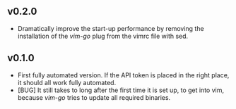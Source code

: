 ## v0.2.0
* Dramatically improve the start-up performance by removing the installation of the _vim-go_ plug from the vimrc file with sed.

## v0.1.0
* First fully automated version. If the API token is placed in the right place, it should all work fully automated.
* [BUG] It still takes to long after the first time it is set up, to get into vim, because _vim-go_ tries to update all required binaries.

